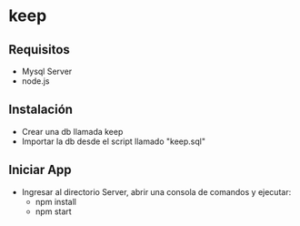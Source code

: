 # keep

Requisitos
-----------------------
-   Mysql Server
-   node.js


Instalación
-----------------------
-   Crear una db llamada keep
-   Importar la db desde el script llamado "keep.sql"


Iniciar App
-----------------------
-   Ingresar al directorio Server, abrir una consola de comandos y ejecutar:
    - npm install
    - npm start
